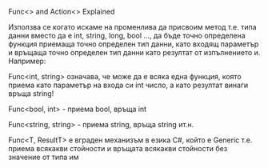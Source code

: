 Func<> and Action<> Explained

Използва се когато искаме на променлива да присвоим метод т.е. типа данни вместо да е int, string, long, bool ..., да бъде точно определена функция приемаща точно определен тип данни, като входящ параметър и връщаща точно определен тип данни като резултат от изпълнението и. Например:

Func<int, string> означава, че може да е всяка една функция, която приема като параметър на входа си int число, а като резултат винаги връща string!

Func<bool, int> - приема bool, връща int

Func<string, string> - приема string, връща string ит.н.

Func<T, ResultT> е вграден механизъм в езика C#, който е Generic т.е. приема всякакви стойности и връщата всякакви стойности без значение от типа им
